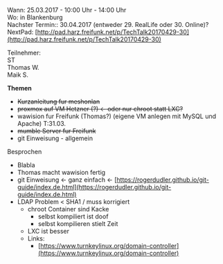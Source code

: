Wann: 25.03.2017 - 10:00 Uhr - 14:00 Uhr  
Wo: in Blankenburg  
Nachster Termin:: 30.04.2017 (entweder 29. RealLife oder 30. Online)?  
NextPad:
[http://pad.harz.freifunk.net/p/TechTalk20170429-30](http://pad.harz.freifunk.net/p/TechTalk20170429-30)  
  
Teilnehmer:  
    ST  
    Thomas W.  
    Maik S.  
      
**Themen**  

  * ~~Kurzanleitung fur meshonlan~~
  * ~~proxmox auf VM Hetzner (?) &lt;\- oder nur chroot statt LXC?~~
  * wawision fur Freifunk (Thomas?) (eigene VM anlegen mit MySQL und Apache) T:31.03.
  * ~~mumble Server fur Freifunk~~
  * git Einweisung - allgemein

  
Besprochen  

  * Blabla
  * Thomas macht wawision fertig
  * git Einweisung &lt;\- ganz einfach &lt;\- [https://rogerdudler.github.io/git-guide/index.de.html](https://rogerdudler.github.io/git-guide/index.de.html)
  * LDAP Problem &lt; SHA1 / muss korrigiert
    * chroot Container sind Kacke
      * selbst kompiliert ist doof
      * selbst kompilieren stielt Zeit
    * LXC ist besser
    * Links:
      * [https://www.turnkeylinux.org/domain-controller](https://www.turnkeylinux.org/domain-controller)

